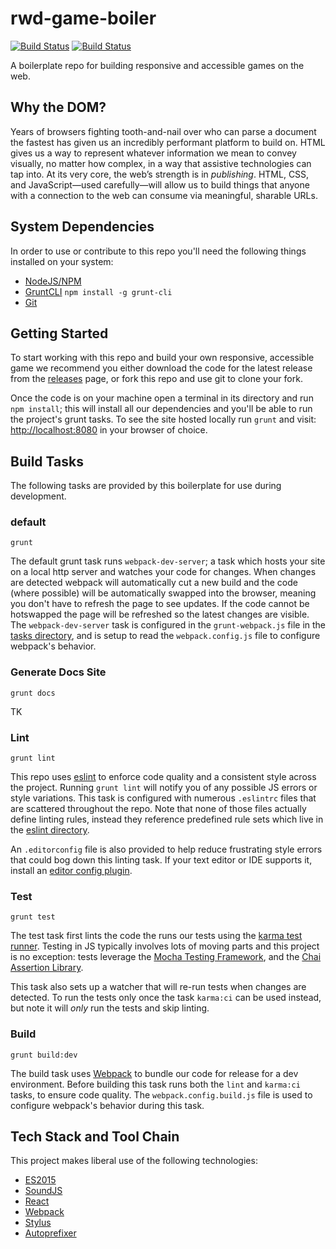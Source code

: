 # rwd-game-boiler

[![Build Status](https://ci.appveyor.com/api/projects/status/github/Bocoup/rwd-game-boiler?branch=master&svg=true)](https://ci.appveyor.com/project/Bocoup/rwd-game-boiler)
[![Build Status](https://travis-ci.org/bocoup/rwd-game-boiler.svg?branch=master)](https://travis-ci.com/bocoup/rwd-game-boiler)

A boilerplate repo for building responsive and accessible games on the web.

## Why the DOM?

Years of browsers fighting tooth-and-nail over who can parse a document the fastest has given us an incredibly performant platform to build on. HTML gives us a way to represent whatever information we mean to convey visually, no matter how complex, in a way that assistive technologies can tap into. At its very core, the web’s strength is in _publishing_. HTML, CSS, and JavaScript—used carefully—will allow us to build things that anyone with a connection to the web can consume via meaningful, sharable URLs.

## System Dependencies

In order to use or contribute to this repo you'll need the following things 
installed on your system:

  - [NodeJS/NPM]
  - [GruntCLI] `npm install -g grunt-cli`
  - [Git]

## Getting Started

To start working with this repo and build your own responsive, accessible 
game we recommend you either download the code for the latest release from 
the [releases] page, or fork this repo and use git to clone your fork. 

Once the code is on your machine open a terminal in its directory and run 
`npm install`; this will install all our dependencies and you'll be
able to run the project's grunt tasks. To see the site hosted locally run
`grunt` and visit: [http://localhost:8080] in your browser of choice.

## Build Tasks

The following tasks are provided by this boilerplate for use during development.

### default 
`grunt`

The default grunt task runs `webpack-dev-server`; a task which hosts your 
site on a local http server and watches your code for changes. When 
changes are detected webpack will automatically cut a new build and the code 
(where possible) will be automatically swapped into the browser, meaning you 
don't have to refresh the page to see updates. If the code cannot be 
hotswapped the page will be refreshed so the latest changes are visible. The 
`webpack-dev-server` task is configured in the `grunt-webpack.js` file in the
[tasks directory], and is setup to read the `webpack.config.js` file to 
configure webpack's behavior.

### Generate Docs Site
`grunt docs`

TK

### Lint
`grunt lint`

This repo uses [eslint](http://eslint.org/) to enforce code quality and 
a consistent style across the project. Running `grunt lint` will notify
you of any possible JS errors or style variations. This task is configured 
with numerous `.eslintrc` files that are scattered throughout the repo. Note 
that none of those files actually define linting rules, instead they 
reference predefined rule sets which live in the [eslint directory].

An `.editorconfig` file is also provided to help reduce frustrating style 
errors that could bog down this linting task. If your text editor or IDE 
supports it, install an [editor config plugin].

### Test 
`grunt test`

The test task first lints the code the runs our tests using the [karma test runner]. 
Testing in JS typically involves lots of moving parts and this project is no 
exception: tests leverage the [Mocha Testing Framework], and the [Chai Assertion Library]. 

This task also sets up a watcher that will re-run tests when changes are 
detected. To run the tests only once the task `karma:ci` can be used instead,
but note it will _only_ run the tests and skip linting.

### Build 
`grunt build:dev`

The build task uses [Webpack] to bundle our code for release for a dev 
environment. Before building this task runs both the `lint` and 
`karma:ci` tasks, to ensure code quality. The `webpack.config.build.js` 
file is used to configure webpack's behavior during this task.

## Tech Stack and Tool Chain

This project makes liberal use of the following technologies:

  - [ES2015]
  - [SoundJS]
  - [React]
  - [Webpack]
  - [Stylus]
  - [Autoprefixer]

[GruntCLI]: http://gruntjs.com/getting-started
[Git]: https://git-scm.com/book/en/v2/Getting-Started-Installing-Git
[NodeJS/NPM]: https://nodejs.org/en/download/
[releases]: https://github.com/bocoup/rwd-game-boiler/releases
[http://localhost:8080]: http://localhost:8080
[tasks directory]: https://github.com/bocoup/rwd-game-boiler/tree/master/tasks
[eslint directory]: https://github.com/bocoup/rwd-game-boiler/tree/master/eslint
[karma test runner]: https://karma-runner.github.io/0.13/index.html
[Mocha Testing Framework]: https://mochajs.org/
[Chai Assertion Library]: http://chaijs.com/
[Webpack]: https://webpack.github.io/
[ES2015]: https://babeljs.io/docs/learn-es2015/
[SoundJS]: http://www.createjs.com/soundjs
[React]: https://facebook.github.io/react/
[Stylus]: http://stylus-lang.com/
[Autoprefixer]: https://github.com/postcss/autoprefixer
[editor config plugin]: http://editorconfig.org/#download
